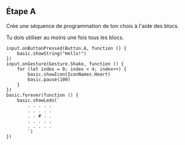 ## Étape A
Crée une séquence de programmation de ton choix à l'aide des blocs.

Tu dois utiliser au moins une fois tous les blocs.

```blocks
input.onButtonPressed(Button.A, function () {
    basic.showString("Hello!")
})
input.onGesture(Gesture.Shake, function () {
    for (let index = 0; index < 4; index++) {
        basic.showIcon(IconNames.Heart)
        basic.pause(100)
    }
})
basic.forever(function () {
    basic.showLeds(`
        . . . . .
        . . . . .
        . . # . .
        . . . . .
        . . . . .
        `)
})
```